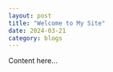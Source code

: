 ```yaml
---
layout: post
title: "Welcome to My Site"
date: 2024-03-21
category: blogs
---
```


Content here... 
